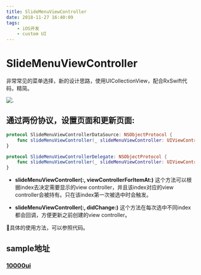 ```yaml
---
title: SlideMenuViewController
date: 2018-11-27 16:40:09
tags:
	- iOS开发 
	- custom UI
---
```


# SlideMenuViewController

非常常见的菜单选择，新的设计思路，使用UICollectionView，配合RxSwift代码，精简。

![.](SlideMenuViewController.gif)

## 通过两份协议，设置页面和更新页面:

```swift
protocol SlideMenuViewControllerDataSource: NSObjectProtocol {
    func slideMenuViewController(_ slideMenuViewController: UIViewController, viewControllerForItemAt index: Int) -> UIViewController
}

protocol SlideMenuViewControllerDelegate: NSObjectProtocol {
    func slideMenuViewController(_ slideMenuViewController: UIViewController, didChange viewController: UIViewController)
}
```

* **slideMenuViewController(:, viewControllerForItemAt:)** 这个方法可以根据index去决定需要显示的view controller，并且该index对应的view controller会被持有。只在该index第一次被选中时会触发。

* **slideMenuViewController(:, didChange:)** 这个方法在每次选中不同index都会回调，方便更新之前创建的view controller。

🤔具体的使用方法，可以参照代码。

## sample地址

### [10000ui](https://github.com/blurryssky/10000ui)
